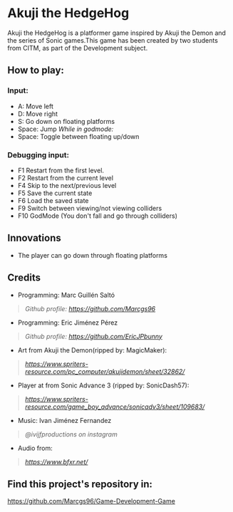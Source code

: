 # Akuji the HedgeHog
Akuji the HedgeHog is a platformer game inspired by Akuji the Demon and the series of Sonic games.This game has been created by two students from CITM, as part of the Development subject.

## How to play:

### Input:
 - A: Move left
 - D: Move right
 - S: Go down on floating platforms
 - Space: Jump
 _While in godmode:_
 - Space: Toggle between floating up/down
 
### Debugging input:
- F1 Restart from the first level.
- F2 Restart from the current level
- F4 Skip to the next/previous level
- F5 Save the current state
- F6 Load the saved state
- F9 Switch between viewing/not viewing colliders
- F10 GodMode (You don't fall and go through colliders)

## Innovations
- The player can go down through floating platforms

## Credits
- Programming: Marc Guillén Saltó
> _Github profile: https://github.com/Marcgs96_
- Programming: Eric Jiménez Pérez
> _Github profile: https://github.com/EricJPbunny_
- Art from Akuji the Demon(ripped by: MagicMaker):
> _https://www.spriters-resource.com/pc_computer/akujidemon/sheet/32862/_
- Player at from Sonic Advance 3 (ripped by: SonicDash57):
> _https://www.spriters-resource.com/game_boy_advance/sonicadv3/sheet/109683/_
- Music: Ivan Jiménez Fernandez
> _@ivijfproductions on instagram_
- Audio from:
> _https://www.bfxr.net/_

## Find this project's repository in:
https://github.com/Marcgs96/Game-Development-Game
